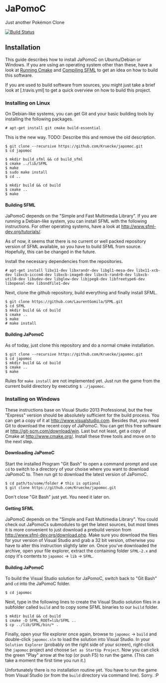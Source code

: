 # JaPomoC
Just another Pokémon Clone

[![Build Status](https://travis-ci.org/Kruecke/japomoc.svg)](https://travis-ci.org/Kruecke/japomoc)

## Installation
This guide describes how to install JaPomoC on Ubuntu/Debian or Windows. If you are using an operating system other than these, have a look at [Running Cmake](http://www.cmake.org/runningcmake/) and [Compiling SFML](http://www.sfml-dev.org/tutorials/) to get an idea on how to build this software.

If you are used to build software from sources, you might just take a brief look at [.travis.yml] to get a quick overview on how to build this project.

### Installing on Linux
On Debian-like systems, you can get Git and your basic building tools by installing the following packages.
```
# apt-get install git cmake build-essential
```

This is the new way. TODO: Describe this and remove the old description.
```
$ git clone --recursive https://github.com/Kruecke/japomoc.git
$ cd japomoc

$ mkdir build_sfml && cd build_sfml
$ cmake ../lib/SFML
$ make
$ sudo make install
$ cd ..

$ mkdir build && cd build
$ cmake ..
$ make
```

#### Building SFML
JaPomoC depends on the "Simple and Fast Multimedia Library". If you are running a Debian-like system, you can install SFML with the following instructions. For other operating systems, have a look at http://www.sfml-dev.org/tutorials/.

As of now, it seems that there is no current or well packed repository version of SFML available, so you have to build SFML from source. Hopefully, this can be changed in the future.

Install the necessary dependencies from the repositories.
```
# apt-get install libx11-dev libxrandr-dev libgl1-mesa-dev libx11-xcb-dev libxcb-icccm4-dev libxcb-image0-dev libxcb-randr0-dev libxcb-util0-dev libudev-dev libglew-dev libjpeg8-dev libfreetype6-dev libopenal-dev libsndfile1-dev
```

Next, clone the github repository, build everything and finally install SFML.
```
$ git clone https://github.com/LaurentGomila/SFML.git
$ cd SFML
$ mkdir build && cd build
$ cmake ..
$ make
# make install
```

#### Building JaPomoC
As of today, just clone this repository and do a normal cmake installation.
```
$ git clone --recursive https://github.com/Kruecke/japomoc.git
$ cd japomoc
$ mkdir build && cd build
$ cmake ..
$ make
```
Rules for `make install` are not implemented yet. Just run the game from the current build directory by executing `$ ./japomoc`.

### Installing on Windows
These instructions base on Visual Studio 2013 Professional, but the free "Express" version should be absolutely sufficient for the build process. You can get a copy of it at http://www.visualstudio.com. Besides that, you need Git to download the recent copy of JaPomoC. You can get this free software at http://git-scm.com/download/win. Last but not least, get a copy of Cmake at http://www.cmake.org/. Install these three tools and move on to the next step.

#### Downloading JaPomoC
Start the installed Program "Git Bash" to open a command prompt and use `cd` to switch to a directory of your choise where you want to download JaPomoC to. Then run git to download the latest version of JaPomoC.
```
$ cd path/to/some/folder # this is optional
$ git clone https://github.com/Kruecke/japomoc.git
```

Don't close "Git Bash" just yet. You need it later on.

#### Getting SFML
JaPomoC depends on the "Simple and Fast Multimedia Library". You could check out JaPomoCs submodules to get the latest sources, but most times it is more convenient to just download a prebuild version from http://www.sfml-dev.org/download.php. Make sure you download the files for your version of Visual Studio and grab a 32 bit version, otherwise you have to alter this instruction slightly later on. Once you've downloaded the archive, open your file explorer, extract the containing folder `SFML-2.x` and copy it's contents to `japomoc` -> `lib` -> `SFML`.

#### Building JaPomoC
To build the Visual Studio solution for JaPomoC, switch back to "Git Bash" and `cd` into the JaPomoC folder.
```
$ cd japomoc
```

Next, type in the following lines to create the Visual Studio solution files in a subfolder called `build` and to copy some SFML binaries to our `build` folder.
```
$ mkdir build && cd build
$ cmake -D SFML_ROOT=lib/SFML ..
$ cp ../lib/SFML/bin/* .
```

Finally, open your file explorer once again, browse to `japomoc` -> `build` and double-click `japomoc.sln` to load the solution into Visual Studio. In your `Solution Explorer` (probably on the right side of your screen), right-click the `japomoc` project and choose `Set as StartUp Project`. Now you can click the green "Play" arrow at the top (or push F5) to run the game. (This can take a moment the first time you run it.)

Unfortunately there is no installation routine yet. You have to run the game from Visual Studio (or from the `build` directory via command line). Sorry. :P
